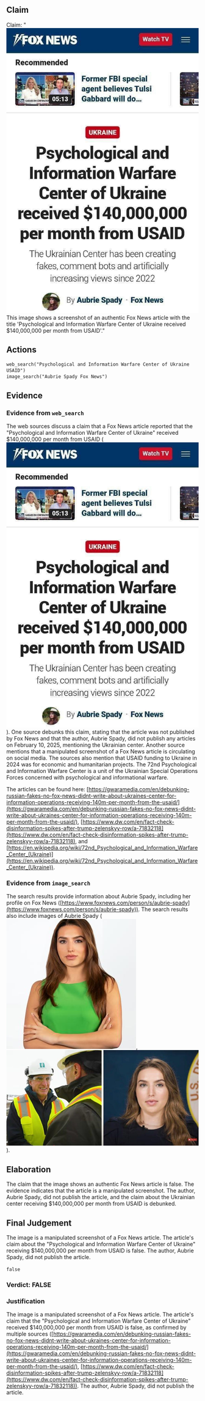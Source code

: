 ## Claim
Claim: "![image 11](media/14.jpg) This image shows a screenshot of an authentic Fox News article with the title 'Psychological and Information Warfare Center of Ukraine received $140,000,000 per month from USAID'."

## Actions
```
web_search("Psychological and Information Warfare Center of Ukraine USAID")
image_search("Aubrie Spady Fox News")
```

## Evidence
### Evidence from `web_search`
The web sources discuss a claim that a Fox News article reported that the "Psychological and Information Warfare Center of Ukraine" received $140,000,000 per month from USAID (![image 11](media/14.jpg)). One source debunks this claim, stating that the article was not published by Fox News and that the author, Aubrie Spady, did not publish any articles on February 10, 2025, mentioning the Ukrainian center. Another source mentions that a manipulated screenshot of a Fox News article is circulating on social media. The sources also mention that USAID funding to Ukraine in 2024 was for economic and humanitarian projects. The 72nd Psychological and Information Warfare Center is a unit of the Ukrainian Special Operations Forces concerned with psychological and informational warfare.

The articles can be found here: [https://gwaramedia.com/en/debunking-russian-fakes-no-fox-news-didnt-write-about-ukraines-center-for-information-operations-receiving-140m-per-month-from-the-usaid/](https://gwaramedia.com/en/debunking-russian-fakes-no-fox-news-didnt-write-about-ukraines-center-for-information-operations-receiving-140m-per-month-from-the-usaid/), [https://www.dw.com/en/fact-check-disinformation-spikes-after-trump-zelenskyy-row/a-71832118](https://www.dw.com/en/fact-check-disinformation-spikes-after-trump-zelenskyy-row/a-71832118), and [https://en.wikipedia.org/wiki/72nd_Psychological_and_Information_Warfare_Center_(Ukraine)](https://en.wikipedia.org/wiki/72nd_Psychological_and_Information_Warfare_Center_(Ukraine)).


### Evidence from `image_search`
The search results provide information about Aubrie Spady, including her profile on Fox News ([https://www.foxnews.com/person/s/aubrie-spady](https://www.foxnews.com/person/s/aubrie-spady)). The search results also include images of Aubrie Spady (![image 8090](media/2025-08-30_08-16-1756541766-597700.jpg), ![image 8092](media/2025-08-30_08-16-1756541767-027165.jpg)).


## Elaboration
The claim that the image shows an authentic Fox News article is false. The evidence indicates that the article is a manipulated screenshot. The author, Aubrie Spady, did not publish the article, and the claim about the Ukrainian center receiving $140,000,000 per month from USAID is debunked.


## Final Judgement
The image is a manipulated screenshot of a Fox News article. The article's claim about the "Psychological and Information Warfare Center of Ukraine" receiving $140,000,000 per month from USAID is false. The author, Aubrie Spady, did not publish the article.

`false`

### Verdict: FALSE

### Justification
The image is a manipulated screenshot of a Fox News article. The article's claim that the "Psychological and Information Warfare Center of Ukraine" received $140,000,000 per month from USAID is false, as confirmed by multiple sources ([https://gwaramedia.com/en/debunking-russian-fakes-no-fox-news-didnt-write-about-ukraines-center-for-information-operations-receiving-140m-per-month-from-the-usaid/](https://gwaramedia.com/en/debunking-russian-fakes-no-fox-news-didnt-write-about-ukraines-center-for-information-operations-receiving-140m-per-month-from-the-usaid/), [https://www.dw.com/en/fact-check-disinformation-spikes-after-trump-zelenskyy-row/a-71832118](https://www.dw.com/en/fact-check-disinformation-spikes-after-trump-zelenskyy-row/a-71832118)). The author, Aubrie Spady, did not publish the article.
